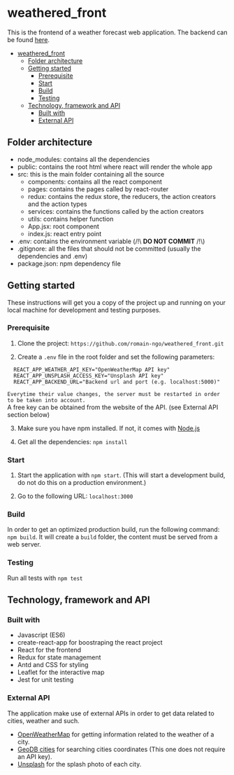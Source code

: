 # weathered_front

This is the frontend of a weather forecast web application. The backend can be found [here](https://github.com/romain-ngo/weathered_back).

- [weathered_front](#weatheredfront)
  - [Folder architecture](#folder-architecture)
  - [Getting started](#getting-started)
    - [Prerequisite](#prerequisite)
    - [Start](#start)
    - [Build](#build)
    - [Testing](#testing)
  - [Technology, framework and API](#technology-framework-and-api)
    - [Built with](#built-with)
    - [External API](#external-api)

## Folder architecture

- node_modules: contains all the dependencies
- public: contains the root html where react will render the whole app
- src: this is the main folder containing all the source
  - components: contains all the react component
  - pages: contains the pages called by react-router
  - redux: contains the redux store, the reducers, the action creators and the action types
  - services: contains the functions called by the action creators
  - utils: contains helper function
  - App.jsx: root component
  - index.js: react entry point
- .env: contains the environment variable (/!\ **DO NOT COMMIT** /!\\)
- .gitignore: all the files that should not be committed (usually the dependencies and .env)
- package.json: npm dependency file

## Getting started

These instructions will get you a copy of the project up and running on your local machine for development and testing purposes.

### Prerequisite

1. Clone the project: `https://github.com/romain-ngo/weathered_front.git`

1. Create a `.env` file in the root folder and set the following parameters:

```
  REACT_APP_WEATHER_API_KEY="OpenWeatherMap API key"
  REACT_APP_UNSPLASH_ACCESS_KEY="Unsplash API key"
  REACT_APP_BACKEND_URL="Backend url and port (e.g. localhost:5000)"
```

`Everytime their value changes, the server must be restarted in order to be taken into account.`  
A free key can be obtained from the website of the API. (see External API section below)

3. Make sure you have npm installed. If not, it comes with [Node.js](https://nodejs.org/en/)

4. Get all the dependencies: `npm install`

### Start

1. Start the application with `npm start`. (This will start a development build, do not do this on a production environment.)

2. Go to the following URL: `localhost:3000`

### Build

In order to get an optimized production build, run the following command: `npm build`.
It will create a `build` folder, the content must be served from a web server.

### Testing

Run all tests with `npm test`

## Technology, framework and API

### Built with

- Javascript (ES6)
- create-react-app for boostraping the react project
- React for the frontend
- Redux for state management
- Antd and CSS for styling
- Leaflet for the interactive map
- Jest for unit testing

### External API

The application make use of external APIs in order to get data related to cities, weather and such.

- [OpenWeatherMap](https://openweathermap.org/api) for getting information related to the weather of a city.
- [GeoDB cities](http://geodb-cities-api.wirefreethought.com/) for searching cities coordinates (This one does not require an API key).
- [Unsplash](https://unsplash.com/developers) for the splash photo of each city.
